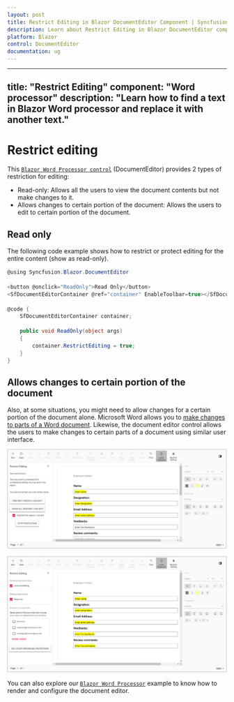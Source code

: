 ```yaml
---
layout: post
title: Restrict Editing in Blazor DocumentEditor Component | Syncfusion 
description: Learn about Restrict Editing in Blazor DocumentEditor component of Syncfusion, and more details.
platform: Blazor
control: DocumentEditor
documentation: ug
---
```


---
title: "Restrict Editing"
component: "Word processor"
description: "Learn how to find a text in Blazor Word processor and replace it with another text."
---

# Restrict editing

This [`Blazor Word Processor control`](https://www.syncfusion.com/blazor-components/blazor-word-processor) (DocumentEditor) provides 2 types of restriction for editing:
* Read-only: Allows all the users to view the document contents but not make changes to it.
* Allows changes to certain portion of the document: Allows the users to edit to certain portion of the document.

## Read only

The following code example shows how to restrict or protect editing for the entire content (show as read-only).

```csharp
@using Syncfusion.Blazor.DocumentEditor

<button @onclick="ReadOnly">Read Only</button>
<SfDocumentEditorContainer @ref="container" EnableToolbar=true></SfDocumentEditorContainer>

@code {
    SfDocumentEditorContainer container;

    public void ReadOnly(object args)
    {
        container.RestrictEditing = true;
    }
}
```

## Allows changes to certain portion of the document

Also, at some situations, you might need to allow changes for a certain portion of the document alone. Microsoft Word allows you to [make changes to parts of a Word document](https://support.office.com/en-gb/article/allow-changes-to-parts-of-a-protected-document-187ed01c-8795-43e1-9fd0-c9fca419dadf). Likewise, the document editor control allows the users to make changes to certain parts of a document using similar user interface.

![Restrict Editing](./images/protection-enforced.png)

![Restrict Editing Enabled](./images/protection-not-enforced.png)

You can also explore our [`Blazor Word Processor`](https://blazor.syncfusion.com/demos/document-editor/default-functionalities) example to know how to render and configure the document editor.
